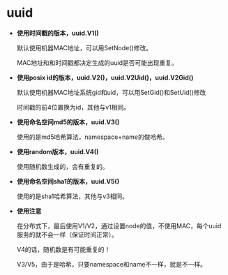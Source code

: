 # uuid

<ul>

<li>
<strong>使用时间戳的版本，uuid.V1()</strong>
<p>默认使用机器MAC地址，可以用SetNode()修改。</p>
<p>MAC地址和和时间戳都决定生成的uuid是否可能出现重复。</p>
</li>

<li>
<strong>使用posix id的版本，uuid.V2()，uuid.V2Uid()，uuid.V2Gid()</strong>
<p>默认使用机器MAC地址系统gid和uid，可以用SetGid()和SetUid()修改</p>
<p>时间戳的前4位置换为id，其他与v1相同。</p>
</li>

<li>
<strong>使用命名空间md5的版本，uuid.V3()</strong>
<p>使用的是md5哈希算法，namespace+name的做哈希。</p>
</li>


<li>
<strong>使用random版本，uuid.V4()</strong>
<p>使用随机数生成的，会有重复的。</p>
</li>

<li>
<strong>使用命名空间sha1的版本，uuid.V5()</strong>
<p>使用的是sha1哈希算法，其他与v3相同。</p>
</li>

<li>
<strong>使用注意</strong>
<p>在分布式下，最后使用V1/V2，通过设置node的值，不使用MAC，每个uuid服务的就不会一样（保证时间正常）。</p>
<p>V4的话，随机数是有可能重复的！</p>
<p>V3/V5，由于是哈希，只要namespace和name不一样，就是不一样。</p>
</li>

</ul>
